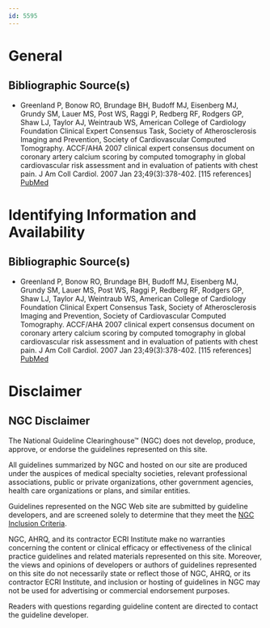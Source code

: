 ```yaml
---
id: 5595
---
```


# General

## Bibliographic Source(s)

- Greenland P, Bonow RO, Brundage BH, Budoff MJ, Eisenberg MJ, Grundy SM, Lauer MS, Post WS, Raggi P, Redberg RF, Rodgers GP, Shaw LJ, Taylor AJ, Weintraub WS, American College of Cardiology Foundation Clinical Expert Consensus Task, Society of Atherosclerosis Imaging and Prevention, Society of Cardiovascular Computed Tomography. ACCF/AHA 2007 clinical expert consensus document on coronary artery calcium scoring by computed tomography in global cardiovascular risk assessment and in evaluation of patients with chest pain. J Am Coll Cardiol. 2007 Jan 23;49(3):378-402. [115 references] [ PubMed ](http://www.ncbi.nlm.nih.gov/entrez/query.fcgi?cmd=Retrieve&db=pubmed&dopt=Abstract&list_uids=17239724)

# Identifying Information and Availability

## Bibliographic Source(s)

- Greenland P, Bonow RO, Brundage BH, Budoff MJ, Eisenberg MJ, Grundy SM, Lauer MS, Post WS, Raggi P, Redberg RF, Rodgers GP, Shaw LJ, Taylor AJ, Weintraub WS, American College of Cardiology Foundation Clinical Expert Consensus Task, Society of Atherosclerosis Imaging and Prevention, Society of Cardiovascular Computed Tomography. ACCF/AHA 2007 clinical expert consensus document on coronary artery calcium scoring by computed tomography in global cardiovascular risk assessment and in evaluation of patients with chest pain. J Am Coll Cardiol. 2007 Jan 23;49(3):378-402. [115 references] [ PubMed ](http://www.ncbi.nlm.nih.gov/entrez/query.fcgi?cmd=Retrieve&db=pubmed&dopt=Abstract&list_uids=17239724)

# Disclaimer

## NGC Disclaimer

The National Guideline Clearinghouse™ (NGC) does not develop, produce, approve, or endorse the guidelines represented on this site.

All guidelines summarized by NGC and hosted on our site are produced under the auspices of medical specialty societies, relevant professional associations, public or private organizations, other government agencies, health care organizations or plans, and similar entities.

Guidelines represented on the NGC Web site are submitted by guideline developers, and are screened solely to determine that they meet the [NGC Inclusion Criteria](/help-and-about/summaries/inclusion-criteria).

NGC, AHRQ, and its contractor ECRI Institute make no warranties concerning the content or clinical efficacy or effectiveness of the clinical practice guidelines and related materials represented on this site. Moreover, the views and opinions of developers or authors of guidelines represented on this site do not necessarily state or reflect those of NGC, AHRQ, or its contractor ECRI Institute, and inclusion or hosting of guidelines in NGC may not be used for advertising or commercial endorsement purposes.

Readers with questions regarding guideline content are directed to contact the guideline developer.

